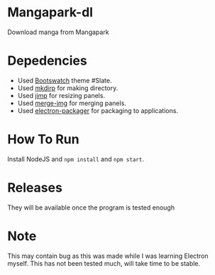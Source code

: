 # Mangapark-dl
Download manga from Mangapark

# Depedencies

* Used [Bootswatch](https://bootswatch.com/) theme #Slate.
* Used [mkdirp](https://www.npmjs.com/package/mkdirp) for making directory.
* Used [jimp](https://www.npmjs.com/package/jimp) for resizing panels.
* Used [merge-img](https://www.npmjs.com/package/merge-img) for merging panels.
* Used [electron-packager](https://www.npmjs.com/package/electron-packager) for packaging to applications.

# How To Run

Install NodeJS and `npm install` and `npm start`.

# Releases

They will be available once the program is tested enough

# Note

This may contain bug as this was made while I was learning Electron myself.
This has not been tested much, will take time to be stable.
